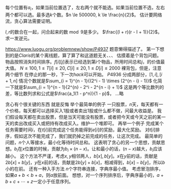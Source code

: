 每个位置有$a_i$，如果当前位置选了，左右两个就不能选。如果当前位置不选，左右两个都可以选。最多选$k$个数。$n \le 500000, k \le \frac{n}{2}$。
估计要网络流，贪心算法需要证明。

$l, r$的数合在一起，问合起来的数$\bmod 9$是多少。
$\frac{(l + r)(r - l + 1)}{2}$。求一发逆元。

https://www.luogu.org/problemnew/show/P4937
题意懒得描述了。
第一下想到的是$Claris$的某个离线题，算了算了和这道题无关、、、
估摸着是个背包问题。物品按照消失时间排序。$f[i][j]$表示已经选到第$i$个物品，所用时间总和$j$，的价值最大值。
$N\leq 100,1 \leq T[i] \leq 20,C[i] \leq 20,1 \leq D[i] \leq 2000$
裸背包，但是，注意两个细节
在停止的那一秒，下一次$hack$可以开始。
$P4936$
分成两部分，$[1, i], [i + 1, n]$
情况个数就是$\sum_{i = 1}^{n - 1}{(2^i - 1) \times (2^{n - i} - 1)}$
化简一下就是$\sum_{i = 1}^{n - 1}{2^{n} - 2^i - 2^{n - i} + 1}$
这是两个等比数列的差，等比数列求和公式是$\frac{a_1(1 - p^n)}{1 - p}$，
...略

贪心有个很关键的东西
就是反悔
举个最简单的例子
一只股票，$n$天，每天都有一个价格，每天都可以选择买入1股或者卖出1股或什么都不做，问最大收益是。
我们假设每天都在卖出股票，但是当天可能没有股票，或者把今天或今天之前的某一天的卖出改成买入或把持有改成买入。维护一个堆即可。
再举一个例子
完成某个任务需要时间$i$，在$t[i]$前完成这个任务能得到$e[i]$的奖励，最大化奖励。
对$t[i]$排序，假如这次不能完成了，我们就扔掉之前完成的任务，让这次完成。
最简单的问题，$n$个人等接水，最小化等待时间总和。
这表明了贪心的另一个思想，贡献思想。$b_i$在$x$位置的时候，贡献为$b_i \times (n - x)$。让和最小的话，$(n - x)$越大，$b_i$应该越小。
这个方法不严谨，考虑$x, y$相邻两人，$b[x], b[y]$。$x$在$y$前的话，贡献是$2b[x] + b[y]$，$y$在$x$前的话，贡献是$2b[y] + b[x]$，相减得到，$b[x] - b[y]$，所以$b$小的在前。
还有一种入手方法
$n$个字符串连接，字典序最小值。
考虑冒泡排序，如果$a + b < b + a$，则$a$放前面。
想想，对一个序列排序后，字典序最小的，$a + b + c + \cdots + z$一定小于任意序列。